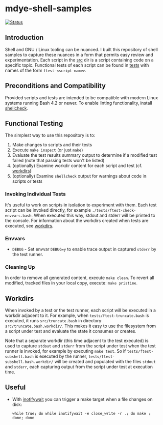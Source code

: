 # mdye-shell-samples

[![Status](https://github.com/michaeldye/mdye-shell-samples/actions/workflows/shell-samples.yaml/badge.svg)](https://github.com/michaeldye/mdye-shell-samples/actions)


## Introduction

Shell and GNU / Linux tooling can be nuanced. I built this repository of shell samples to capture these nuances in a form that permits easy review and experimentation. Each script in the [src](./src) dir is a script containing code on a specific topic. Functional tests of each script can be found in [tests](./tests) with names of the form `ftest-<script-name>`.

## Preconditions and Compatibility

Provided scripts and tests are intended to be compatible with modern Linux systems running Bash 4.2 or newer. To enable linting functionality, install [shellcheck](https://github.com/koalaman/shellcheck).

## Functional Testing

The simplest way to use this repository is to:

1. Make changes to scripts and their tests
1. Execute `make inspect` (or just `make`)
1. Evaluate the test results summary output to determine if a modified test failed (note that passing tests won't be listed)
1. (optionally) Examine workdir content for each script and test (cf. [workdirs](#Workdirs))
1. (optionally) Examine `shellcheck` output for warnings about code in scripts or tests

### Invoking Individual Tests

It's useful to work on scripts in isolation to experiment with them. Each test script can be invoked directly, for example `./tests/ftest-check-envvars.bash`. When executed this way, stdout and stderr will be printed to the console. For information about the workdirs created when tests are executed, see [workdirs](#Workdirs).

### Envvars

* `DEBUG` - Set envvar `DEBUG=y` to enable trace output in captured `stderr` by the test runner.

### Cleaning Up

In order to remove all generated content, execute `make clean`. To revert all modified, tracked files in your local copy, execute: `make pristine`.

## Workdirs

When invoked by a test or the test runner, each script will be executed in a workdir adjacent to it. For example, when `tests/ftest-truncate.bash` is executed, it runs `src/truncate.bash` in directory `src/truncate.bash.workdir/`. This makes it easy to use the filesystem from a script under test and evaluate the state it consumes or creates.

Note that a separate workdir (this time adjacent to the test executed) is used to capture `stdout` and `stderr` from the script under test when the test runner is invoked, for example by executing `make test`. So if `tests/ftest-subshell.bash` is executed by the runner, `tests/ftest-subshell.bash.workdir/` will be created and populated with the files `stdout` and `stderr`, each capturing output from the script under test at execution time.

## Useful

* With [inotifywait](https://man7.org/linux/man-pages/man1/inotifywait.1.html) you can trigger a make target when a file changes on disk:

  ```
  while true; do while inotifywait -e close_write -r .; do make ; done; done
  ```

